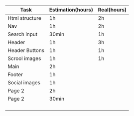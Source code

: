 | Task           | Estimation(hours) | Real(hours)    |
| -------------- | ----------------- | --------------|
| Html structure | 1h                |     2h        |
| Nav            | 1h                |     2h        |
| Search input   | 30min             |     1h        |
| Header         | 1h                |     3h        |
| Header Buttons | 1h                |     1h        |
| Scrool images  | 1h                |     1h        |
| Main           | 2h                |               |
| Footer         | 1h                |               |
| Social images  | 1h                |               |
| Page 2         | 2h                |               |
| Page 2         | 30min             |               |
|                |                   |               |
|                |                   |               |
|                |                   |               |
|                |                   |               |



